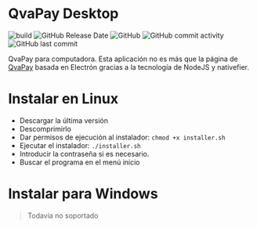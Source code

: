 # QvaPay Desktop
![build](https://github.com/LimbatusDev/qvapay-desktop/workflows/Build/badge.svg)
![GitHub Release Date](https://img.shields.io/github/release-date/LimbatusDev/qvapay-desktop?style=flat-square)
![GitHub](https://img.shields.io/github/license/LimbatusDev/qvapay-desktop?style=flat-square)
![GitHub commit activity](https://img.shields.io/github/commit-activity/m/LimbatusDev/qvapay-desktop)
![GitHub last commit](https://img.shields.io/github/last-commit/LimbatusDev/qvapay-desktop?style=flat-square)


QvaPay para computadora. Esta aplicación no es más que la página de [QvaPay](https://qvapay.com/register/ragnarok)
basada en Electrón gracias a la tecnología de NodeJS y nativefier.


# Instalar en Linux
- Descargar la última versión
- Descomprimirlo
- Dar permisos de ejecución al instalador: `chmod +x installer.sh`
- Ejecutar el instalador: `./installer.sh`
- Introducir la contraseña si es necesario.
- Buscar el programa en el menú inicio

# Instalar para Windows
> Todavía no soportado
